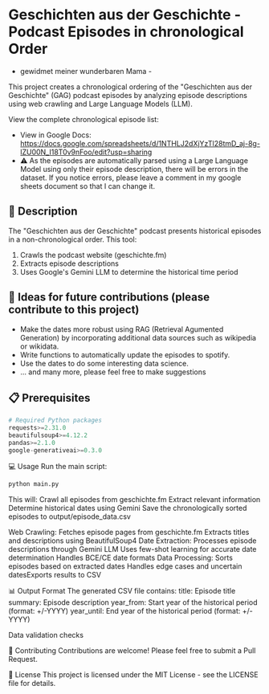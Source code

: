 # Geschichten aus der Geschichte - Podcast Episodes in chronological Order

- gewidmet meiner wunderbaren Mama -

This project  creates a chronological ordering of the "Geschichten aus der Geschichte" (GAG) podcast episodes by analyzing episode descriptions using web crawling and Large Language Models (LLM).

View the complete chronological episode list:
- View in Google Docs: https://docs.google.com/spreadsheets/d/1NTHLJ2dXjYzTl28tmD_aj-8g-lZU00N_I18T0v9nFoo/edit?usp=sharing
- ⚠️ As the episodes are automatically parsed using a Large Language Model using only their episode description, there will be errors in the dataset. If you notice errors, please leave a comment in my google sheets document so that I can change it.

## 📝 Description

The "Geschichten aus der Geschichte" podcast presents historical episodes in a non-chronological order. This tool:
1. Crawls the podcast website (geschichte.fm)
2. Extracts episode descriptions
3. Uses Google's Gemini LLM to determine the historical time period

## 🚀 Ideas for future contributions (please contribute to this project)
- Make the dates more robust using RAG (Retrieval Agumented Generation) by incorporating additional data sources such as wikipedia or wikidata.
- Write functions to automatically update the episodes to spotify.
- Use the dates to do some interesting data science.
- ... and many more, please feel free to make suggestions

## 📋 Prerequisites

```python
# Required Python packages
requests>=2.31.0
beautifulsoup4>=4.12.2
pandas>=2.1.0
google-generativeai>=0.3.0
```

💻 Usage
Run the main script:
```bash
python main.py
```

This will:
Crawl all episodes from geschichte.fm
Extract relevant information
Determine historical dates using Gemini
Save the chronologically sorted episodes to output/episode_data.csv

Web Crawling: Fetches episode pages from geschichte.fm Extracts titles and descriptions using BeautifulSoup4
Date Extraction: Processes episode descriptions through Gemini LLM Uses few-shot learning for accurate date determination Handles BCE/CE date formats
Data Processing: Sorts episodes based on extracted dates Handles edge cases and uncertain datesExports results to CSV

📊 Output Format
The generated CSV file contains:
title: Episode title
summary: Episode description
year_from: Start year of the historical period (format: +/-YYYY)
year_until: End year of the historical period (format: +/-YYYY)

Data validation checks

🤝 Contributing
Contributions are welcome! Please feel free to submit a Pull Request.

📄 License
This project is licensed under the MIT License - see the LICENSE file for details.

